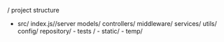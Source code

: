 / project structure

   - src/
      index.js//server
      models/
      controllers/
      middleware/
      services/
      utils/
      config/
      repository/
    - tests / 
    - static/
    - temp/